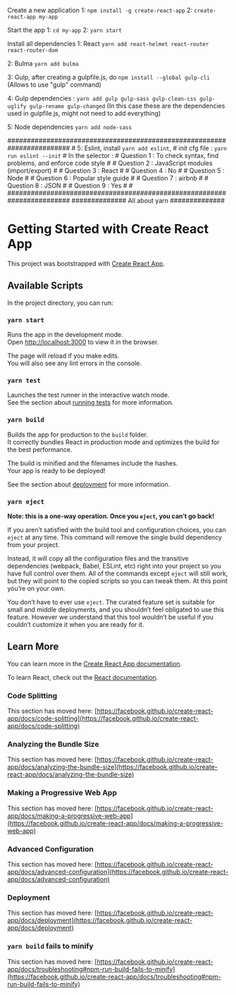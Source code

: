 Create a new application
1: `npm install -g create-react-app`
2: `create-react-app my-app`

Start the app
1: `cd my-app`
2: `yarn start`


Install all dependencies
1: React  `yarn add react-helmet react-router react-router-dom`

2: Bulma `yarn add bulma`

3: Gulp, after creating a gulpfile.js, do `npm install --global gulp-cli` (Allows to use "gulp" command)

4: Gulp dependencies : `yarn add gulp gulp-sass gulp-clean-css gulp-uglify gulp-rename gulp-changed` (In this case these are the dependencies used in gulpfile.js, might not need to add everything)

5: Node dependencies `yarn add node-sass`

########################################################################
                                                                       #
5: Eslint, install `yarn add eslint`,                                  #
init cfg file : `yarn run eslint --init`                               #
In the selector :                                                      #
Question 1 : To check syntax, find problems, and enforce code style    #
                                                                       #
Question 2 :  JavaScript modules (import/export)                       #
                                                                       #
Question 3 : React                                                     #
                                                                       #
Question 4 : No                                                        #
                                                                       #
Question 5 : Node                                                      #
                                                                       #
Question 6 : Popular style guide                                       #
                                                                       #
Question 7 : airbnb                                                    #
                                                                       #
Question 8 : JSON                                                      #
                                                                       #
Question 9 : Yes                                                       #
                                                                       #
########################################################################
##############
All about yarn
##############
# Getting Started with Create React App

This project was bootstrapped with [Create React App](https://github.com/facebook/create-react-app).

## Available Scripts

In the project directory, you can run:

### `yarn start`

Runs the app in the development mode.\
Open [http://localhost:3000](http://localhost:3000) to view it in the browser.

The page will reload if you make edits.\
You will also see any lint errors in the console.

### `yarn test`

Launches the test runner in the interactive watch mode.\
See the section about [running tests](https://facebook.github.io/create-react-app/docs/running-tests) for more information.

### `yarn build`

Builds the app for production to the `build` folder.\
It correctly bundles React in production mode and optimizes the build for the best performance.

The build is minified and the filenames include the hashes.\
Your app is ready to be deployed!

See the section about [deployment](https://facebook.github.io/create-react-app/docs/deployment) for more information.

### `yarn eject`

**Note: this is a one-way operation. Once you `eject`, you can’t go back!**

If you aren’t satisfied with the build tool and configuration choices, you can `eject` at any time. This command will remove the single build dependency from your project.

Instead, it will copy all the configuration files and the transitive dependencies (webpack, Babel, ESLint, etc) right into your project so you have full control over them. All of the commands except `eject` will still work, but they will point to the copied scripts so you can tweak them. At this point you’re on your own.

You don’t have to ever use `eject`. The curated feature set is suitable for small and middle deployments, and you shouldn’t feel obligated to use this feature. However we understand that this tool wouldn’t be useful if you couldn’t customize it when you are ready for it.

## Learn More

You can learn more in the [Create React App documentation](https://facebook.github.io/create-react-app/docs/getting-started).

To learn React, check out the [React documentation](https://reactjs.org/).

### Code Splitting

This section has moved here: [https://facebook.github.io/create-react-app/docs/code-splitting](https://facebook.github.io/create-react-app/docs/code-splitting)

### Analyzing the Bundle Size

This section has moved here: [https://facebook.github.io/create-react-app/docs/analyzing-the-bundle-size](https://facebook.github.io/create-react-app/docs/analyzing-the-bundle-size)

### Making a Progressive Web App

This section has moved here: [https://facebook.github.io/create-react-app/docs/making-a-progressive-web-app](https://facebook.github.io/create-react-app/docs/making-a-progressive-web-app)

### Advanced Configuration

This section has moved here: [https://facebook.github.io/create-react-app/docs/advanced-configuration](https://facebook.github.io/create-react-app/docs/advanced-configuration)

### Deployment

This section has moved here: [https://facebook.github.io/create-react-app/docs/deployment](https://facebook.github.io/create-react-app/docs/deployment)

### `yarn build` fails to minify

This section has moved here: [https://facebook.github.io/create-react-app/docs/troubleshooting#npm-run-build-fails-to-minify](https://facebook.github.io/create-react-app/docs/troubleshooting#npm-run-build-fails-to-minify)

